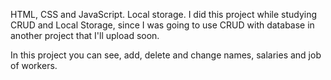 HTML, CSS and JavaScript. Local storage.
I did this project while studying  CRUD and Local Storage, since I was going to use CRUD with database in another project that I'll upload soon.

In this project you can see, add, delete and change names, salaries and job of workers. 
